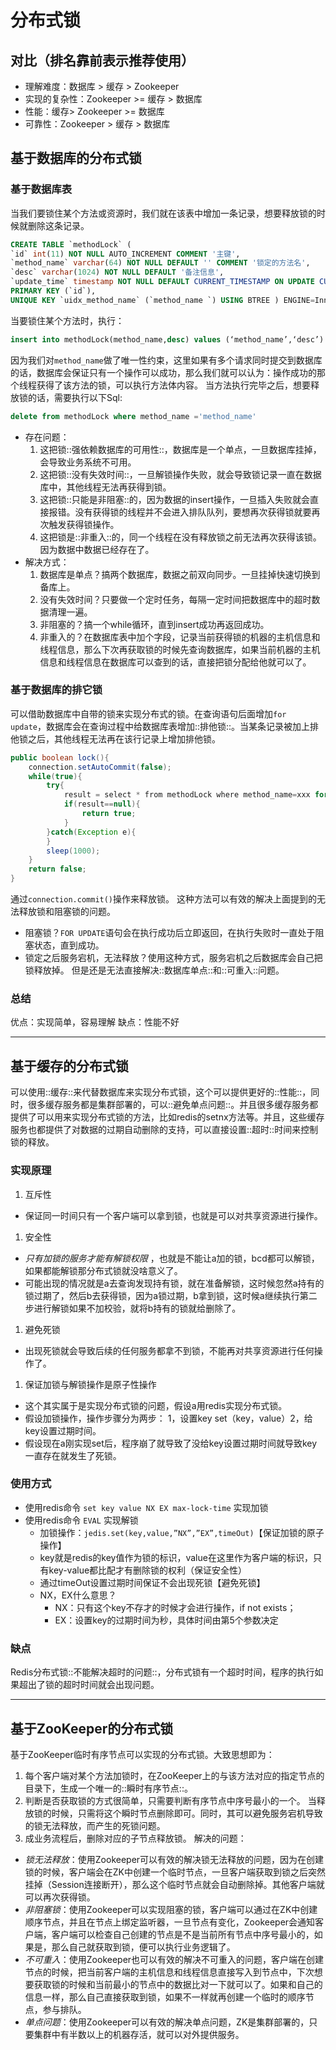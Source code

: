 # 分布式锁

## 对比（排名靠前表示推荐使用）
- 理解难度：数据库 \> 缓存 \> Zookeeper
- 实现的复杂性：Zookeeper \>= 缓存 \> 数据库
- 性能：缓存\> Zookeeper \>= 数据库
- 可靠性：Zookeeper \> 缓存 \> 数据库

## 基于数据库的分布式锁
### 基于数据库**表**
当我们要锁住某个方法或资源时，我们就在该表中增加一条记录，想要释放锁的时候就删除这条记录。
```sql
CREATE TABLE `methodLock` ( 
`id` int(11) NOT NULL AUTO_INCREMENT COMMENT '主键',  
`method_name` varchar(64) NOT NULL DEFAULT '' COMMENT '锁定的方法名',
`desc` varchar(1024) NOT NULL DEFAULT '备注信息',  
`update_time` timestamp NOT NULL DEFAULT CURRENT_TIMESTAMP ON UPDATE CURRENT_TIMESTAMP COMMENT '保存数据时间，自动生成',  
PRIMARY KEY (`id`),  
UNIQUE KEY `uidx_method_name` (`method_name `) USING BTREE ) ENGINE=InnoDB DEFAULT CHARSET=utf8 COMMENT='锁定中的方法';
```
当要锁住某个方法时，执行：
```sql
insert into methodLock(method_name,desc) values (‘method_name’,‘desc’)
```
因为我们对`method_name`做了唯一性约束，这里如果有多个请求同时提交到数据库的话，数据库会保证只有一个操作可以成功，那么我们就可以认为：操作成功的那个线程获得了该方法的锁，可以执行方法体内容。
当方法执行完毕之后，想要释放锁的话，需要执行以下Sql:
```sql
delete from methodLock where method_name ='method_name'
```
- 存在问题：
	1. 这把锁::强依赖数据库的可用性::，数据库是一个单点，一旦数据库挂掉，会导致业务系统不可用。
	2. 这把锁::没有失效时间::，一旦解锁操作失败，就会导致锁记录一直在数据库中，其他线程无法再获得到锁。
	3. 这把锁::只能是非阻塞::的，因为数据的insert操作，一旦插入失败就会直接报错。没有获得锁的线程并不会进入排队队列，要想再次获得锁就要再次触发获得锁操作。
	4. 这把锁是::非重入::的，同一个线程在没有释放锁之前无法再次获得该锁。因为数据中数据已经存在了。
- 解决方式：
	1. 数据库是单点？搞两个数据库，数据之前双向同步。一旦挂掉快速切换到备库上。
	2. 没有失效时间？只要做一个定时任务，每隔一定时间把数据库中的超时数据清理一遍。
	3. 非阻塞的？搞一个while循环，直到insert成功再返回成功。
	4. 非重入的？在数据库表中加个字段，记录当前获得锁的机器的主机信息和线程信息，那么下次再获取锁的时候先查询数据库，如果当前机器的主机信息和线程信息在数据库可以查到的话，直接把锁分配给他就可以了。
### 基于数据库的**排它锁**
可以借助数据库中自带的锁来实现分布式的锁。在查询语句后面增加`for update`，数据库会在查询过程中给数据库表增加::排他锁::。当某条记录被加上排他锁之后，其他线程无法再在该行记录上增加排他锁。
```java
public boolean lock(){    
    connection.setAutoCommit(false);
    while(true){        
        try{            
            result = select * from methodLock where method_name=xxx for update;            
            if(result==null){                
                return true;           
            }        
        }catch(Exception e){
		}
        sleep(1000);
    }
    return false;
}
```
通过`connection.commit()`操作来释放锁。
这种方法可以有效的解决上面提到的无法释放锁和阻塞锁的问题。
* 阻塞锁？`FOR UPDATE`语句会在执行成功后立即返回，在执行失败时一直处于阻塞状态，直到成功。
* 锁定之后服务宕机，无法释放？使用这种方式，服务宕机之后数据库会自己把锁释放掉。
但是还是无法直接解决::数据库单点::和::可重入::问题。
### 总结
优点：实现简单，容易理解
缺点：性能不好

---- 
## 基于缓存的分布式锁
可以使用::缓存::来代替数据库来实现分布式锁，这个可以提供更好的::性能::，同时，很多缓存服务都是集群部署的，可以::避免单点问题::。并且很多缓存服务都提供了可以用来实现分布式锁的方法，比如redis的setnx方法等。并且，这些缓存服务也都提供了对数据的过期自动删除的支持，可以直接设置::超时::时间来控制锁的释放。
### 实现原理
1. 互斥性
- 保证同一时间只有一个客户端可以拿到锁，也就是可以对共享资源进行操作。
1. 安全性
- _只有加锁的服务才能有解锁权限_ ，也就是不能让a加的锁，bcd都可以解锁，如果都能解锁那分布式锁就没啥意义了。
- 可能出现的情况就是a去查询发现持有锁，就在准备解锁，这时候忽然a持有的锁过期了，然后b去获得锁，因为a锁过期，b拿到锁，这时候a继续执行第二步进行解锁如果不加校验，就将b持有的锁就给删除了。
1. 避免死锁
- 出现死锁就会导致后续的任何服务都拿不到锁，不能再对共享资源进行任何操作了。
1. 保证加锁与解锁操作是原子性操作
- 这个其实属于是实现分布式锁的问题，假设a用redis实现分布式锁。
- 假设加锁操作，操作步骤分为两步： 1，设置key set（key，value）2，给key设置过期时间。
- 假设现在a刚实现set后，程序崩了就导致了没给key设置过期时间就导致key一直存在就发生了死锁。
### 使用方式
- 使用redis命令 `set key value NX EX max-lock-time` 实现加锁
- 使用redis命令 `EVAL` 实现解锁
	- 加锁操作：`jedis.set(key,value,”NX”,”EX”,timeOut)`【保证加锁的原子操作】
	- key就是redis的key值作为锁的标识，value在这里作为客户端的标识，只有key-value都比配才有删除锁的权利（保证安全性）
	- 通过timeOut设置过期时间保证不会出现死锁【避免死锁】
	- NX，EX什么意思？
		- NX：只有这个key不存才的时候才会进行操作，if not exists；
		- EX：设置key的过期时间为秒，具体时间由第5个参数决定
### 缺点
Redis分布式锁::不能解决超时的问题::，分布式锁有一个超时时间，程序的执行如果超出了锁的超时时间就会出现问题。

---- 
## 基于ZooKeeper的分布式锁
基于ZooKeeper临时有序节点可以实现的分布式锁。大致思想即为：
1. 每个客户端对某个方法加锁时，在ZooKeeper上的与该方法对应的指定节点的目录下，生成一个唯一的::瞬时有序节点::。
2. 判断是否获取锁的方式很简单，只需要判断有序节点中序号最小的一个。 当释放锁的时候，只需将这个瞬时节点删除即可。同时，其可以避免服务宕机导致的锁无法释放，而产生的死锁问题。
3. 成业务流程后，删除对应的子节点释放锁。
解决的问题：
- *锁无法释放*：使用Zookeeper可以有效的解决锁无法释放的问题，因为在创建锁的时候，客户端会在ZK中创建一个临时节点，一旦客户端获取到锁之后突然挂掉（Session连接断开），那么这个临时节点就会自动删除掉。其他客户端就可以再次获得锁。
- *非阻塞锁*：使用Zookeeper可以实现阻塞的锁，客户端可以通过在ZK中创建顺序节点，并且在节点上绑定监听器，一旦节点有变化，Zookeeper会通知客户端，客户端可以检查自己创建的节点是不是当前所有节点中序号最小的，如果是，那么自己就获取到锁，便可以执行业务逻辑了。
- *不可重入*：使用Zookeeper也可以有效的解决不可重入的问题，客户端在创建节点的时候，把当前客户端的主机信息和线程信息直接写入到节点中，下次想要获取锁的时候和当前最小的节点中的数据比对一下就可以了。如果和自己的信息一样，那么自己直接获取到锁，如果不一样就再创建一个临时的顺序节点，参与排队。
- *单点问题*：使用Zookeeper可以有效的解决单点问题，ZK是集群部署的，只要集群中有半数以上的机器存活，就可以对外提供服务。

